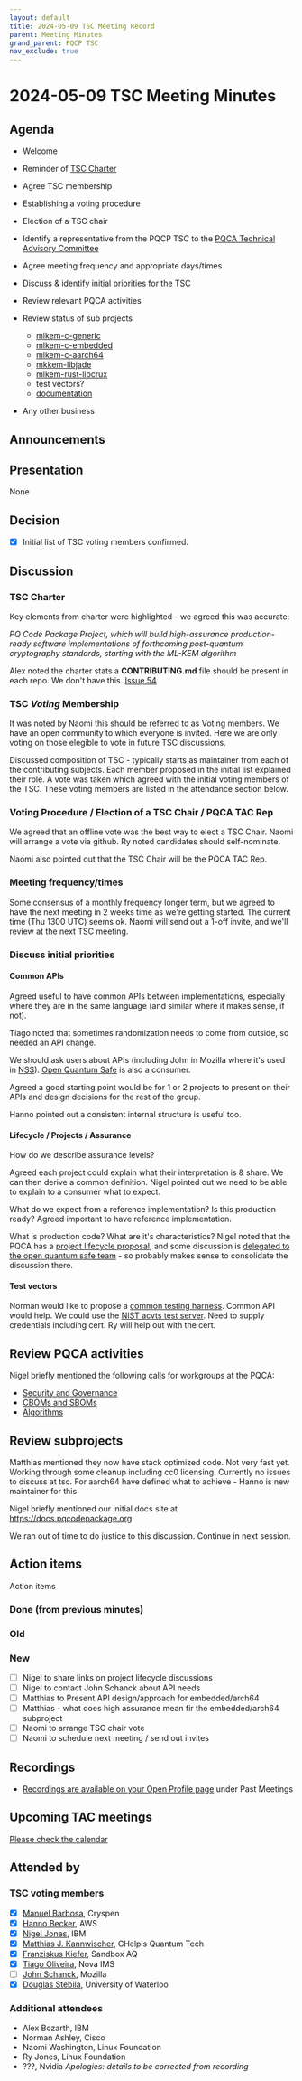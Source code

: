 ```yaml
---
layout: default
title: 2024-05-09 TSC Meeting Record
parent: Meeting Minutes
grand_parent: PQCP TSC
nav_exclude: true
---
```


# 2024-05-09 TSC Meeting Minutes

## Agenda

* Welcome
* Reminder of [TSC Charter](charter/charter-2024-01-29.pdf)
* Agree TSC membership
* Establishing a voting procedure
* Election of a TSC chair
* Identify a representative from the PQCP TSC to the [PQCA Technical Advisory Committee](https://pqca.org/about/technical-advisory-council/)
* Agree meeting frequency and appropriate days/times
* Discuss & identify initial priorities for the TSC
* Review relevant PQCA activities
* Review status of sub projects
  
  * [mlkem-c-generic](https://github.com/pq-code-package/mlkem-c-generic)
  * [mlkem-c-embedded](https://github.com/pq-code-package/mlkem-c-embedded)
  * [mlkem-c-aarch64](https://github.com/pq-code-package/mlkem-c-aarch64)
  * [mkkem-libjade](https://github.com/pq-code-package/mlkem-libjade)
  * [mlkem-rust-libcrux](https://github.com/pq-code-package/mlkem-rust-libcrux)
  * test vectors?
  * [documentation](https://github.com/pq-code-package/documentation)

* Any other business

## Announcements

## Presentation

None

## Decision

* [x] Initial list of TSC voting members confirmed.

## Discussion

### TSC Charter

Key elements from charter were highlighted - we agreed this was accurate:

_PQ Code Package Project, which will build high-assurance production-ready software implementations of forthcoming post-quantum cryptography standards, starting with the ML-KEM algorithm_

Alex noted the charter stats a **CONTRIBUTING.md** file should be present in each repo. We don't have this. [Issue 54](https://github.com/pq-code-package/tsc/issues/54)

### TSC _Voting_ Membership

It was noted by Naomi this should be referred to as Voting members. We have an open community to which everyone is invited. Here we are only voting on those elegible to vote in future TSC discussions.

Discussed composition of TSC - typically starts as maintainer from each of the contributing subjects. Each member proposed in the initial list explained their role. A vote was taken which agreed with the initial voting members of the TSC. These voting members are listed in the attendance section below.

### Voting Procedure / Election of a TSC Chair / PQCA TAC Rep

We agreed that an offline vote was the best way to elect a TSC Chair. Naomi will arrange a vote via github. Ry noted candidates should self-nominate.

Naomi also pointed out that the TSC Chair will be the PQCA TAC Rep.

### Meeting frequency/times

Some consensus of a monthly frequency longer term, but we agreed to have the next meeting in 2 weeks time as we're getting started. The current time (Thu 1300 UTC) seems ok. Naomi will send out a 1-off invite, and we'll review at the next TSC meeting.

### Discuss initial priorities


#### Common APIs

Agreed useful to have common APIs between implementations, especially where they are in the same language (and similar where it makes sense, if not).

Tiago noted that sometimes randomization needs to come from outside, so needed an API change.

We should ask users about APIs (including John in Mozilla where it's used in [NSS](https://wiki.mozilla.org/NSS)). [Open Quantum Safe](https://openquantumsafe.org/) is also a consumer.

Agreed a good starting point would be for 1 or 2 projects to present on their APIs and design decisions for the rest of the group.

Hanno pointed out a consistent internal structure is useful too.

#### Lifecycle / Projects / Assurance

How do we describe assurance levels?

Agreed each project could explain what their interpretation is & share. We can then derive a common definition. Nigel pointed out we need to be able to explain to a consumer what to expect.

What do we expect from a reference implementation? Is this production ready? Agreed important to have reference implementation.

What is production code? What are it's characteristics? Nigel noted that the PQCA has a [project lifecycle proposal](https://docs.google.com/document/d/1NV-0vNgXWdc81oqT0jv0C-9Funb8dySS06u90ghF-X4/edit), and some discussion is [delegated to the open quantum safe team](https://github.com/open-quantum-safe/tsc/issues/1) - so probably makes sense to consolidate the discussion there.

#### Test vectors

Norman would like to propose a [common testing harness](https://github.com/pq-code-package/tsc/issues/29). Common API would help. We could use the [NIST acvts test server](https://csrc.nist.gov/projects/cryptographic-algorithm-validation-program/how-to-access-acvts). Need to supply credentials including cert. Ry will help out with the cert.

## Review PQCA activities

Nigel briefly mentioned the following calls for workgroups at the PQCA:

* [Security and Governance](https://github.com/PQCA/TAC/issues/2)
* [CBOMs and SBOMs](https://github.com/PQCA/TAC/issues/14)
* [Algorithms](https://github.com/PQCA/TAC/issues/7)

## Review subprojects

Matthias mentioned they now have stack optimized code. Not very fast yet. Working through some cleanup including cc0 licensing. Currently no issues to discuss at tsc. For aarch64 have defined what to achieve - Hanno is new maintainer for this

Nigel briefly mentioned our initial docs site at https://docs.pqcodepackage.org

We ran out of time to do justice to this discussion. Continue in next session.

## Action items

Action items

### Done (from previous minutes)

### Old

### New

* [ ] Nigel to share links on project lifecycle discussions
* [ ] Nigel to contact John Schanck about API needs
* [ ] Matthias to Present API design/approach for embedded/arch64
* [ ] Matthias - what does high assurance mean fir the embedded/arch64 subproject
* [ ] Naomi to arrange TSC chair vote
* [ ] Naomi to schedule next meeting / send out invites

## Recordings

* [Recordings are available on your Open Profile page](https://openprofile.dev/my-meetings) under Past Meetings

## Upcoming TAC meetings

[Please check the calendar](https://pqca.org/calendar/)

## Attended by

### TSC voting members

* [x] [Manuel Barbosa](https://github.com/mbbarbosa), Cryspen
* [x] [Hanno Becker](https://github.com/hanno-becker), AWS
* [x] [Nigel Jones](https://github.com/planetf1), IBM
* [x] [Matthias J. Kannwischer](https://github.com/mkannwischer), CHelpis Quantum Tech
* [x] [Franziskus Kiefer](https://github.com/franziskuskiefer), Sandbox AQ
* [x] [Tiago Oliveira](https://github.com/tfaoliveira), Nova IMS
* [ ] [John Schanck](https://github.com/jschanck), Mozilla
* [x] [Douglas Stebila](https://github.com/dstebila), University of Waterloo

### Additional attendees

* Alex Bozarth, IBM
* Norman Ashley, Cisco
* Naomi Washington, Linux Foundation
* Ry Jones, Linux Foundation
* ???, Nvidia _Apologies: details to be corrected from recording_
